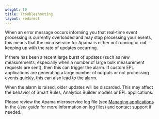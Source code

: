 ```yaml
---
weight: 10
title: Troubleshooting
layout: redirect
---
```


When an error message occurs informing you that real-time event processing is currently overloaded and may stop processing your events, this means that the microservice for Apama is either not running or not keeping up with the rate of updates occurring.

If there has been a recent large burst of updates (such as new measurements, especially when a number of large bulk measurement requests are sent), then this can trigger the alarm. If custom EPL applications are generating a large number of outputs or not processing events quickly, this can also lead to the alarm. 

When the alarm is raised, older updates will be discarded. This may affect the behavior of Smart Rules, Analytics Builder models or EPL applications.

Please review the Apama microservice log file (see [Managing applications](/users-guide/administration/#managing-applications) in the *User guide* for more information on log files) and contact support if needed.

